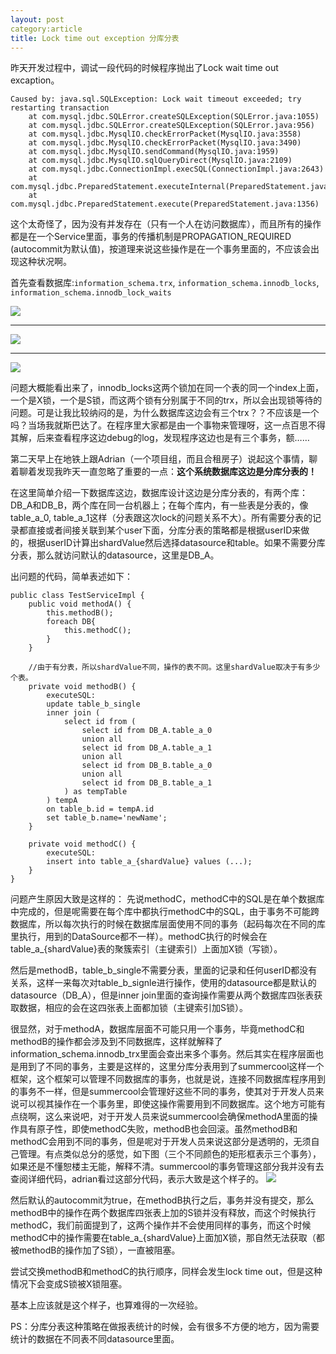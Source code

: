 ```yaml
---
layout: post
category:article
title: Lock time out exception 分库分表
---
```


昨天开发过程中，调试一段代码的时候程序抛出了Lock wait time out excaption。

```
Caused by: java.sql.SQLException: Lock wait timeout exceeded; try restarting transaction
	at com.mysql.jdbc.SQLError.createSQLException(SQLError.java:1055)
	at com.mysql.jdbc.SQLError.createSQLException(SQLError.java:956)
	at com.mysql.jdbc.MysqlIO.checkErrorPacket(MysqlIO.java:3558)
	at com.mysql.jdbc.MysqlIO.checkErrorPacket(MysqlIO.java:3490)
	at com.mysql.jdbc.MysqlIO.sendCommand(MysqlIO.java:1959)
	at com.mysql.jdbc.MysqlIO.sqlQueryDirect(MysqlIO.java:2109)
	at com.mysql.jdbc.ConnectionImpl.execSQL(ConnectionImpl.java:2643)
	at com.mysql.jdbc.PreparedStatement.executeInternal(PreparedStatement.java:2077)
	at com.mysql.jdbc.PreparedStatement.execute(PreparedStatement.java:1356)
```

这个太奇怪了，因为没有并发存在（只有一个人在访问数据库），而且所有的操作都是在一个Service里面，事务的传播机制是PROPAGATION_REQUIRED (autocommit为默认值)，按道理来说这些操作是在一个事务里面的，不应该会出现这种状况啊。

首先查看数据库:`information_schema.trx`, `information_schema.innodb_locks`, `information_schema.innodb_lock_waits`

![](http://francisnote.qiniudn.com/innodb_trx.png)

---

![](http://francisnote.qiniudn.com/innodb_trx.png)

---

![](http://francisnote.qiniudn.com/innodb_trx.png)

问题大概能看出来了，innodb_locks这两个锁加在同一个表的同一个index上面，一个是X锁，一个是S锁，而这两个锁有分别属于不同的trx，所以会出现锁等待的问题。可是让我比较纳闷的是，为什么数据库这边会有三个trx？？不应该是一个吗？当场我就斯巴达了。在程序里大家都是由一个事物来管理呀，这一点百思不得其解，后来查看程序这边debug的log，发现程序这边也是有三个事务，额……

第二天早上在地铁上跟Adrian（一个项目组，而且合租房子）说起这个事情，聊着聊着发现我昨天一直忽略了重要的一点：**这个系统数据库这边是分库分表的！**

在这里简单介绍一下数据库这边，数据库设计这边是分库分表的，有两个库：DB_A和DB_B，两个库在同一台机器上；在每个库内，有一些表是分表的，像table_a_0, table_a_1这样（分表跟这次lock的问题关系不大）。所有需要分表的记录都直接或者间接关联到某个user下面，分库分表的策略都是根据userID来做的，根据userID计算出shardValue然后选择datasource和table。如果不需要分库分表，那么就访问默认的datasource，这里是DB_A。

出问题的代码，简单表述如下：

```
public class TestServiceImpl {
	public void methodA() {
		this.methodB();
		foreach DB{
			this.methodC();
		}
	}

	//由于有分表，所以shardValue不同，操作的表不同。这里shardValue取决于有多少个表。
	private void methodB() {
		executeSQL:
		update table_b_single 
		inner join (
			select id from (
				select id from DB_A.table_a_0 
				union all
				select id from DB_A.table_a_1
				union all
				select id from DB_B.table_a_0
				union all
				select id from DB_B.table_a_1
			) as tempTable
		) tempA
		on table_b.id = tempA.id
		set table_b.name='newName';
	} 

	private void methodC() {
		executeSQL:
		insert into table_a_{shardValue} values (...);
	}
}
```

问题产生原因大致是这样的：
先说methodC，methodC中的SQL是在单个数据库中完成的，但是呢需要在每个库中都执行methodC中的SQL，由于事务不可能跨数据库，所以每次执行的时候在数据库层面使用不同的事务（起码每次在不同的库里执行，用到的DataSource都不一样）。methodC执行的时候会在table_a_{shardValue}表的聚簇索引（主键索引）上面加X锁（写锁）。

然后是methodB，table_b_single不需要分表，里面的记录和任何userID都没有关系，这样一来每次对table_b_signle进行操作，使用的datasource都是默认的datasource（DB_A），但是inner join里面的查询操作需要从两个数据库四张表获取数据，相应的会在这四张表上面都加锁（主键索引加S锁）。

很显然，对于methodA，数据库层面不可能只用一个事务，毕竟methodC和methodB的操作都会涉及到不同数据库，这样就解释了information_schema.innodb_trx里面会查出来多个事务。然后其实在程序层面也是用到了不同的事务，主要是这样的，这里分库分表用到了summercool这样一个框架，这个框架可以管理不同数据库的事务，也就是说，连接不同数据库程序用到的事务不一样，但是summercool会管理好这些不同的事务，使其对于开发人员来说可以视其操作在一个事务里，即使这操作需要用到不同数据库。这个地方可能有点绕啊，这么来说吧，对于开发人员来说summercool会确保methodA里面的操作具有原子性，即使methodC失败，methodB也会回滚。虽然methodB和methodC会用到不同的事务，但是呢对于开发人员来说这部分是透明的，无须自己管理。有点类似总分的感觉，如下图（三个不同颜色的矩形框表示三个事务），如果还是不懂恕楼主无能，解释不清。summercool的事务管理这部分我并没有去查阅详细代码，adrian看过这部分代码，表示大致是这个样子的。
![](http://francisnote.qiniudn.com/innodb_trx.png)

然后默认的autocommit为true，在methodB执行之后，事务并没有提交，那么methodB中的操作在两个数据库四张表上加的S锁并没有释放，而这个时候执行methodC，我们前面提到了，这两个操作并不会使用同样的事务，而这个时候methodC中的操作需要在table_a_{shardValue}上面加X锁，那自然无法获取（都被methodB的操作加了S锁），一直被阻塞。


尝试交换methodB和methodC的执行顺序，同样会发生lock time out，但是这种情况下会变成S锁被X锁阻塞。

基本上应该就是这个样子，也算难得的一次经验。

PS：分库分表这种策略在做报表统计的时候，会有很多不方便的地方，因为需要统计的数据在不同表不同datasource里面。

